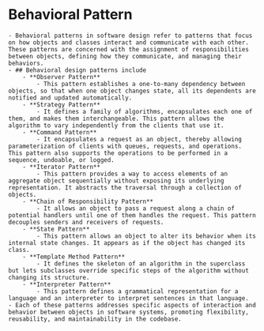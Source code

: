 # Behavioral Pattern
	- Behavioral patterns in software design refer to patterns that focus on how objects and classes interact and communicate with each other. These patterns are concerned with the assignment of responsibilities between objects, defining how they communicate, and managing their behaviors.
	- ## Behavioral design patterns include
		- **Observer Pattern**
			- This pattern establishes a one-to-many dependency between objects, so that when one object changes state, all its dependents are notified and updated automatically.
		- **Strategy Pattern**
			- It defines a family of algorithms, encapsulates each one of them, and makes them interchangeable. This pattern allows the algorithm to vary independently from the clients that use it.
		- **Command Pattern**
			- It encapsulates a request as an object, thereby allowing parameterization of clients with queues, requests, and operations. This pattern also supports the operations to be performed in a sequence, undoable, or logged.
		- **Iterator Pattern**
			- This pattern provides a way to access elements of an aggregate object sequentially without exposing its underlying representation. It abstracts the traversal through a collection of objects.
		- **Chain of Responsibility Pattern**
			- It allows an object to pass a request along a chain of potential handlers until one of them handles the request. This pattern decouples senders and receivers of requests.
		- **State Pattern**
			- This pattern allows an object to alter its behavior when its internal state changes. It appears as if the object has changed its class.
		- **Template Method Pattern**
			- It defines the skeleton of an algorithm in the superclass but lets subclasses override specific steps of the algorithm without changing its structure.
		- **Interpreter Pattern**
			- This pattern defines a grammatical representation for a language and an interpreter to interpret sentences in that language.
	- Each of these patterns addresses specific aspects of interaction and behavior between objects in software systems, promoting flexibility, reusability, and maintainability in the codebase.